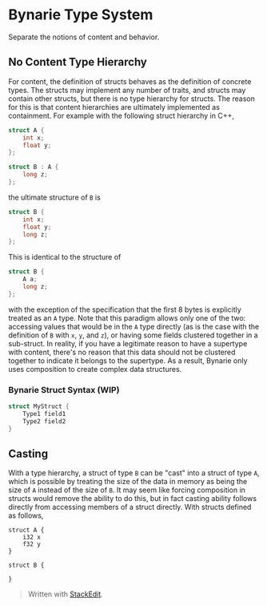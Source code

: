 
# Bynarie Type System

Separate the notions of content and behavior.

## No Content Type Hierarchy

For content, the definition of structs behaves as the definition of concrete types. The structs may implement any number of traits, and structs may contain other structs, but there is no type hierarchy for structs. The reason for this is that content hierarchies are ultimately implemented as containment. For example with the following struct hierarchy in C++,
```c
struct A {
	int x;
	float y;
};

struct B : A {
	long z;
};
```
the ultimate structure of `B` is
```c
struct B {
	int x;
	float y;
	long z;
};
```
This is identical to the structure of
```c
struct B {
	A a;
	long z;
};
```
with the exception of the specification that the first 8 bytes is explicitly treated as an `A` type. Note that this paradigm allows only one of the two: accessing values that would be in the `A` type directly (as is the case with the definition of `B` with `x`, `y`, and `z`), or having some fields clustered together in a sub-struct. In reality, if you have a legitimate reason to have a supertype with content, there's no reason that this data should not be clustered together to indicate it belongs to the supertype. As a result, Bynarie only uses composition to create complex data structures.

### Bynarie Struct Syntax (WIP)
```c
struct MyStruct {
	Type1 field1
	Type2 field2
}
```

## Casting

With a type hierarchy, a struct of type `B` can be "cast" into a struct of type `A`, which is possible by treating the size of the data in memory as being the size of `A` instead of the size of `B`. It may seem like forcing composition in structs would remove the ability to do this, but in fact casting ability  follows directly from accessing members of a struct directly. With structs defined as follows,
```
struct A {
	i32 x
	f32 y
}

struct B {
	
}
```

> Written with [StackEdit](https://stackedit.io/).
<!--stackedit_data:
eyJoaXN0b3J5IjpbLTEzNTQyMDMxMywtMTU0NTM3MDE2OV19
-->